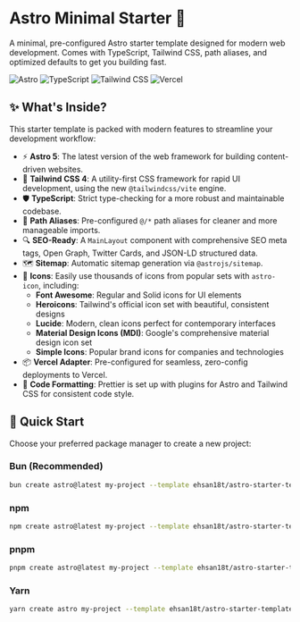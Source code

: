 # Astro Minimal Starter 🚀

A minimal, pre-configured Astro starter template designed for modern web development. Comes with TypeScript, Tailwind CSS, path aliases, and optimized defaults to get you building fast.

![Astro](https://img.shields.io/badge/Astro-FF5D01?style=for-the-badge&logo=astro&logoColor=white)
![TypeScript](https://img.shields.io/badge/TypeScript-3178C6?style=for-the-badge&logo=typescript&logoColor=white)
![Tailwind CSS](https://img.shields.io/badge/Tailwind_CSS-06B6D4?style=for-the-badge&logo=tailwind-css&logoColor=white)
![Vercel](https://img.shields.io/badge/Vercel-000000?style=for-the-badge&logo=vercel&logoColor=white)

## ✨ What's Inside?

This starter template is packed with modern features to streamline your development workflow:

-   ⚡️ **Astro 5**: The latest version of the web framework for building content-driven websites.
-   🎨 **Tailwind CSS 4**: A utility-first CSS framework for rapid UI development, using the new `@tailwindcss/vite` engine.
-   🛡️ **TypeScript**: Strict type-checking for a more robust and maintainable codebase.
-   📁 **Path Aliases**: Pre-configured `@/*` path aliases for cleaner and more manageable imports.
-   🔍 **SEO-Ready**: A `MainLayout` component with comprehensive SEO meta tags, Open Graph, Twitter Cards, and JSON-LD structured data.
-   🗺️ **Sitemap**: Automatic sitemap generation via `@astrojs/sitemap`.
-   🌟 **Icons**: Easily use thousands of icons from popular sets with `astro-icon`, including:
    -   **Font Awesome**: Regular and Solid icons for UI elements
    -   **Heroicons**: Tailwind's official icon set with beautiful, consistent designs
    -   **Lucide**: Modern, clean icons perfect for contemporary interfaces
    -   **Material Design Icons (MDI)**: Google's comprehensive material design icon set
    -   **Simple Icons**: Popular brand icons for companies and technologies
-   📦 **Vercel Adapter**: Pre-configured for seamless, zero-config deployments to Vercel.
-   🧹 **Code Formatting**: Prettier is set up with plugins for Astro and Tailwind CSS for consistent code style.

## 🚀 Quick Start

Choose your preferred package manager to create a new project:

### Bun (Recommended)
```bash
bun create astro@latest my-project --template ehsan18t/astro-starter-template
```

### npm
```bash
npm create astro@latest my-project --template ehsan18t/astro-starter-template
```

### pnpm
```bash
pnpm create astro@latest my-project --template ehsan18t/astro-starter-template
```

### Yarn
```bash
yarn create astro my-project --template ehsan18t/astro-starter-template
```
